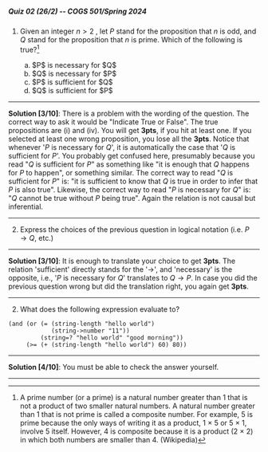 ##### Quiz 02 (26/2) -- COGS 501/Spring 2024


1. Given an integer $n > 2$ , let $P$ stand for the proposition that $n$ is odd,
and $Q$ stand for the proposition that $n$ is prime. Which of the following is true?[^1]

   <ol type='a'>
        <li>$P$ is necessary for $Q$</li>
        <li>$Q$ is necessary for $P$</li>
        <li>$P$ is sufficient for $Q$</li>
        <li>$Q$ is sufficient for $P$</li>
   </ol>

---

**Solution [3/10]**: There is a problem with the wording of the question. The correct way to ask it would be "Indicate True or False". The true propositions are (i) and (iv). You will get **3pts**, if you hit at least one. If you selected at least one wrong proposition, you lose all the **3pts**.
Notice that whenever '$P$ is necessary for $Q$', it is automatically the case that '$Q$ is sufficient for $P$'. You probably get confused here, presumably because you read "$Q$ is sufficient for $P$" as something like "it is enough that $Q$ happens for $P$ to happen", or something similar. The correct way to read "$Q$ is sufficient for $P$" is: "it is sufficient to know that $Q$ is true in order to infer that $P$ is also true". Likewise, the correct way to read "$P$ is necessary for $Q$" is: "$Q$ cannot be true without $P$ being true". Again the relation is not causal but inferential.

---


[^1]: A prime number (or a prime) is a natural number greater than 1 that is not a product of two smaller natural numbers. A natural number greater than 1 that is not prime is called a composite number. For example, 5 is prime because the only ways of writing it as a product, 1 × 5 or 5 × 1, involve 5 itself. However, 4 is composite because it is a product (2 × 2) in which both numbers are smaller than 4. (Wikipedia)


2. Express the choices of the previous question in logical notation (i.e. $P\rightarrow Q$, etc.)

---

**Solution [3/10]**:
It is enough to translate your choice to get **3pts**. The relation 'sufficient' directly stands for the '$\rightarrow$', and 'necessary' is the opposite, i.e., '$P$ is necessary for $Q$' translates to $Q\rightarrow P$. In case you did the previous question wrong but did the translation right, you again get **3pts**.

---



2. What does the following expression evaluate to?

```racket
(and (or (= (string-length "hello world")
            (string->number "11"))
         (string=? "hello world" "good morning"))
     (>= (+ (string-length "hello world") 60) 80))
```

---

**Solution [4/10]**:
You must be able to check the answer yourself.

---

